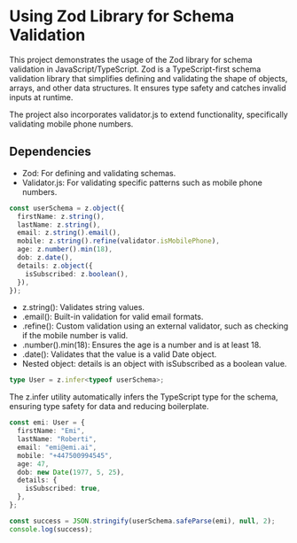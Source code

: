 # Using Zod Library for Schema Validation

This project demonstrates the usage of the Zod library for schema validation in JavaScript/TypeScript. Zod is a TypeScript-first schema validation library that simplifies defining and validating the shape of objects, arrays, and other data structures. It ensures type safety and catches invalid inputs at runtime.

The project also incorporates validator.js to extend functionality, specifically validating mobile phone numbers.

## Dependencies

- Zod: For defining and validating schemas.
- Validator.js: For validating specific patterns such as mobile phone numbers.

```typescript
const userSchema = z.object({
  firstName: z.string(),
  lastName: z.string(),
  email: z.string().email(),
  mobile: z.string().refine(validator.isMobilePhone),
  age: z.number().min(18),
  dob: z.date(),
  details: z.object({
    isSubscribed: z.boolean(),
  }),
});
```

- z.string(): Validates string values.
- .email(): Built-in validation for valid email formats.
- .refine(): Custom validation using an external validator, such as checking if the mobile number is valid.
- .number().min(18): Ensures the age is a number and is at least 18.
- .date(): Validates that the value is a valid Date object.
- Nested object: details is an object with isSubscribed as a boolean value.

```typescript
type User = z.infer<typeof userSchema>;
```

The z.infer utility automatically infers the TypeScript type for the schema, ensuring type safety for data and reducing boilerplate.

```typescript
const emi: User = {
  firstName: "Emi",
  lastName: "Roberti",
  email: "emi@emi.ai",
  mobile: "+447500994545",
  age: 47,
  dob: new Date(1977, 5, 25),
  details: {
    isSubscribed: true,
  },
};
```

```typescript
const success = JSON.stringify(userSchema.safeParse(emi), null, 2);
console.log(success);
```
